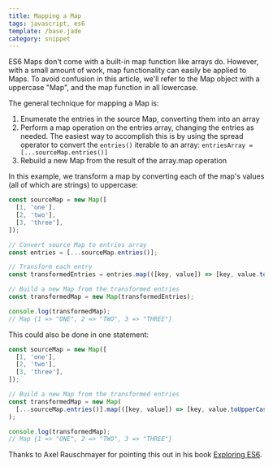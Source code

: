 ```yaml
---
title: Mapping a Map
tags: javascript, es6
template: /base.jade
category: snippet
---
```


ES6 Maps don't come with a built-in map function like arrays do. However, with a small amount of work, map functionality can easily be applied to Maps. To avoid confusion in this article, we'll refer to the Map object with a uppercase "Map", and the map function in all lowercase.

The general technique for mapping a Map is:

1. Enumerate the entries in the source Map, converting them into an array
2. Perform a map operation on the entries array, changing the entries as needed. The easiest way to accomplish this is by using the spread operator to convert the `entries()` iterable to an array: `entriesArray = [...sourceMap.entries()]`
3. Rebuild a new Map from the result of the array.map operation

In this example, we transform a map by converting each of the map's values (all of which are strings) to uppercase:

```javascript
const sourceMap = new Map([
  [1, 'one'],
  [2, 'two'],
  [3, 'three'],
]);

// Convert source Map to entries array
const entries = [...sourceMap.entries()];

// Transform each entry
const transformedEntries = entries.map(([key, value]) => [key, value.toUpperCase()]);

// Build a new Map from the transformed entries
const transformedMap = new Map(transformedEntries);

console.log(transformedMap);
// Map {1 => "ONE", 2 => "TWO", 3 => "THREE"}
```

This could also be done in one statement:

```javascript
const sourceMap = new Map([
  [1, 'one'],
  [2, 'two'],
  [3, 'three'],
]);

// Build a new Map from the transformed entries
const transformedMap = new Map(
  [...sourceMap.entries()].map(([key, value]) => [key, value.toUpperCase()])
);

console.log(transformedMap);
// Map {1 => "ONE", 2 => "TWO", 3 => "THREE"}
```

Thanks to Axel Rauschmayer for pointing this out in his book [Exploring ES6](http://exploringjs.com/es6/ch_parameter-handling.html#_transforming-maps).
